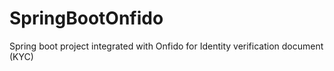 # SpringBootOnfido
Spring boot project integrated with Onfido for Identity verification document (KYC)
